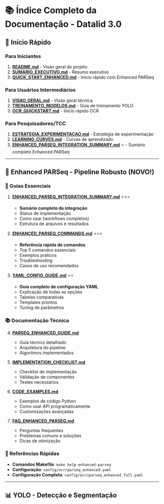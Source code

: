 # 📚 Índice Completo da Documentação - Datalid 3.0

## 🎯 Início Rápido

### Para Iniciantes
1. **[README.md](../README.md)** - Visão geral do projeto
2. **[SUMARIO_EXECUTIVO.md](../SUMARIO_EXECUTIVO.md)** - Resumo executivo
3. **[QUICK_START_ENHANCED.md](QUICK_START_ENHANCED.md)** - Início rápido com Enhanced PARSeq

### Para Usuários Intermediários
1. **[VISAO_GERAL.md](VISAO_GERAL.md)** - Visão geral técnica
2. **[TREINAMENTO_MODELOS.md](TREINAMENTO_MODELOS.md)** - Guia de treinamento YOLO
3. **[OCR_QUICKSTART.md](OCR_QUICKSTART.md)** - Início rápido OCR

### Para Pesquisadores/TCC
1. **[ESTRATEGIA_EXPERIMENTACAO.md](../ESTRATEGIA_EXPERIMENTACAO.md)** - Estratégia de experimentação
2. **[LEARNING_CURVES.md](LEARNING_CURVES.md)** - Curvas de aprendizado
3. **[ENHANCED_PARSEQ_INTEGRATION_SUMMARY.md](ENHANCED_PARSEQ_INTEGRATION_SUMMARY.md)** ⭐ - Sumário completo Enhanced PARSeq

---

## 🚀 Enhanced PARSeq - Pipeline Robusto (NOVO!)

### 📖 Guias Essenciais
1. **[ENHANCED_PARSEQ_INTEGRATION_SUMMARY.md](ENHANCED_PARSEQ_INTEGRATION_SUMMARY.md)** ⭐⭐⭐
   - **Sumário completo da integração**
   - Status de implementação
   - Como usar (workflows completos)
   - Estrutura de arquivos e resultados

2. **[ENHANCED_PARSEQ_COMMANDS.md](ENHANCED_PARSEQ_COMMANDS.md)** ⭐⭐⭐
   - **Referência rápida de comandos**
   - Top 5 comandos essenciais
   - Exemplos práticos
   - Troubleshooting
   - Casos de uso recomendados

3. **[YAML_CONFIG_GUIDE.md](YAML_CONFIG_GUIDE.md)** ⭐⭐
   - **Guia completo de configuração YAML**
   - Explicação de todas as opções
   - Tabelas comparativas
   - Templates prontos
   - Tuning de parâmetros

### 📚 Documentação Técnica
4. **[PARSEQ_ENHANCED_GUIDE.md](PARSEQ_ENHANCED_GUIDE.md)**
   - Guia técnico detalhado
   - Arquitetura do pipeline
   - Algoritmos implementados

5. **[IMPLEMENTATION_CHECKLIST.md](IMPLEMENTATION_CHECKLIST.md)**
   - Checklist de implementação
   - Validação de componentes
   - Testes necessários

6. **[CODE_EXAMPLES.md](CODE_EXAMPLES.md)**
   - Exemplos de código Python
   - Como usar API programaticamente
   - Customizações avançadas

7. **[FAQ_ENHANCED_PARSEQ.md](FAQ_ENHANCED_PARSEQ.md)**
   - Perguntas frequentes
   - Problemas comuns e soluções
   - Dicas de otimização

### 🔧 Referências Rápidas
- **Comandos Makefile**: `make help-enhanced-parseq`
- **Configuração**: `config/ocr/parseq_enhanced.yaml`
- **Configuração Completa**: `config/ocr/parseq_enhanced_full.yaml`

---

## 📊 YOLO - Detecção e Segmentação
